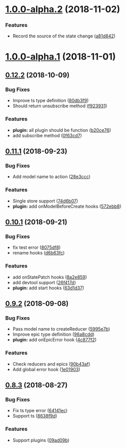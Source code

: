 <a name="1.0.0-alpha.2"></a>
# [1.0.0-alpha.2](https://github.com/TalkingData/rxloop/compare/v1.0.0-alpha.1...v1.0.0-alpha.2) (2018-11-02)


### Features

* Record the source of the state change ([a81d842](https://github.com/TalkingData/rxloop/commit/a81d842))



<a name="1.0.0-alpha.1"></a>
# [1.0.0-alpha.1](https://github.com/TalkingData/rxloop/compare/v0.12.2...v1.0.0-alpha.1) (2018-11-01)



<a name="0.12.2"></a>
## [0.12.2](https://github.com/TalkingData/rxloop/compare/v0.12.1...v0.12.2) (2018-10-09)

### Bug Fixes

* Improve ts type definition ([80db3f9](https://github.com/TalkingData/rxloop/commit/80db3f9))
* Should return unsubscribe method ([f923931](https://github.com/TalkingData/rxloop/commit/f923931))

### Features

* **plugin:** all plugin should be function ([b20ce76](https://github.com/TalkingData/rxloop/commit/b20ce76))
* add subscribe method ([0f63cd7](https://github.com/TalkingData/rxloop/commit/0f63cd7))


<a name="0.11.1"></a>
## [0.11.1](https://github.com/TalkingData/rxloop/compare/v0.11.0...v0.11.1) (2018-09-23)


### Bug Fixes

* Add model name to action ([28e3ccc](https://github.com/TalkingData/rxloop/commit/28e3ccc))


### Features

* Single store support ([74d6b07](https://github.com/TalkingData/rxloop/commit/74d6b07))
* **plugin:** add onModelBeforeCreate hooks ([572ebb8](https://github.com/TalkingData/rxloop/commit/572ebb8))



<a name="0.10.1"></a>
## [0.10.1](https://github.com/TalkingData/rxloop/compare/v0.10.0...v0.10.1) (2018-09-21)

### Bug Fixes

* fix test error ([8075df8](https://github.com/TalkingData/rxloop/commit/8075df8))
* rename hooks ([d6b63fc](https://github.com/TalkingData/rxloop/commit/d6b63fc))


### Features
* add onStatePatch hooks ([8a2e859](https://github.com/TalkingData/rxloop/commit/8a2e859))
* add devtool support ([26f417d](https://github.com/TalkingData/rxloop/commit/26f417d))
* **plugin:** add start hooks ([63d1d37](https://github.com/TalkingData/rxloop/commit/63d1d37))



<a name="0.9.2"></a>
## [0.9.2](https://github.com/TalkingData/rxloop/compare/v0.9.1...v0.9.2) (2018-09-08)


### Bug Fixes

* Pass model name to createReducer ([5995e7b](https://github.com/TalkingData/rxloop/commit/5995e7b))
* Improve epic type definition ([96a8cdd](https://github.com/TalkingData/rxloop/commit/96a8cdd))
* **plugin:** add onEpicError hook ([4c877f2](https://github.com/TalkingData/rxloop/commit/4c877f2))

### Features

* Check reducers and epics ([90b43af](https://github.com/TalkingData/rxloop/commit/90b43af))
* Add global error hook ([1e01903](https://github.com/TalkingData/rxloop/commit/1e01903))



<a name="0.8.3"></a>
## [0.8.3](https://github.com/TalkingData/rxloop/compare/v0.8.2...v0.8.3) (2018-08-27)

### Bug Fixes

* Fix ts type error ([64141ec](https://github.com/TalkingData/rxloop/commit/64141ec))
* Support ts ([8638f9d](https://github.com/TalkingData/rxloop/commit/8638f9d))

### Features
* Support plugins ([09ad09b](https://github.com/TalkingData/rxloop/commit/09ad09b))
